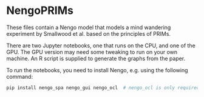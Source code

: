 # NengoPRIMs

These files contain a Nengo model that models a mind wandering experiment by Smallwood et al. based on the principles
of PRIMs.

There are two Jupyter notebooks, one that runs on the CPU, and one of the GPU. The GPU version may
need some tweaking to run on your own machine. An R script is supplied to generate the graphs from the paper.

To run the notebooks, you need to install Nengo, e.g. using the following command:

```bash
pip install nengo_spa nengo_gui nengo_ocl  # nengo_ocl is only required for the GPU version
```
